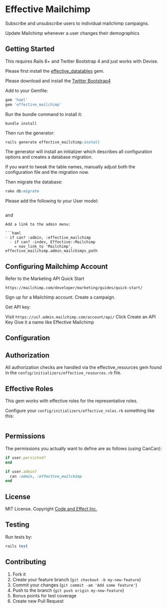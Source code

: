 # Effective Mailchimp

Subscribe and unsubscribe users to individual mailchimp campaigns.

Update Mailchimp whenever a user changes their demographics

## Getting Started

This requires Rails 6+ and Twitter Bootstrap 4 and just works with Devise.

Please first install the [effective_datatables](https://github.com/code-and-effect/effective_datatables) gem.

Please download and install the [Twitter Bootstrap4](http://getbootstrap.com)

Add to your Gemfile:

```ruby
gem 'haml'
gem 'effective_mailchimp'
```

Run the bundle command to install it:

```console
bundle install
```

Then run the generator:

```ruby
rails generate effective_mailchimp:install
```

The generator will install an initializer which describes all configuration options and creates a database migration.

If you want to tweak the table names, manually adjust both the configuration file and the migration now.

Then migrate the database:

```ruby
rake db:migrate
```

Please add the following to your User model:

```
```

and

```
Add a link to the admin menu:

```haml
- if can? :admin, :effective_mailchimp
  - if can? :index, Effective::Mailchimp
    = nav_link_to 'Mailchimp', effective_mailchimp.admin_mailchimps_path
```

## Configuring Mailchimp Account

Refer to the Marketing API Quick Start

`https://mailchimp.com/developer/marketing/guides/quick-start/`

Sign up for a Mailchimp account. Create a campaign.

Get API key:

Visit `https://us7.admin.mailchimp.com/account/api/`
Click Create an API Key
Give it a name like Effective Mailchimp


## Configuration

## Authorization

All authorization checks are handled via the effective_resources gem found in the `config/initializers/effective_resources.rb` file.

## Effective Roles

This gem works with effective roles for the representative roles.

Configure your `config/initializers/effective_roles.rb` something like this:

```
```

## Permissions

The permissions you actually want to define are as follows (using CanCan):

```ruby
if user.persisted?
end

if user.admin?
  can :admin, :effective_mailchimp
end
```

## License

MIT License. Copyright [Code and Effect Inc.](http://www.codeandeffect.com/)

## Testing

Run tests by:

```ruby
rails test
```

## Contributing

1. Fork it
2. Create your feature branch (`git checkout -b my-new-feature`)
3. Commit your changes (`git commit -am 'Add some feature'`)
4. Push to the branch (`git push origin my-new-feature`)
5. Bonus points for test coverage
6. Create new Pull Request
